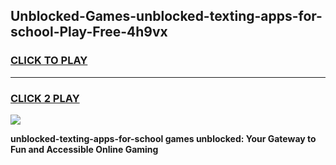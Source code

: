 
## Unblocked-Games-unblocked-texting-apps-for-school-Play-Free-4h9vx
<h3>
<a href="https://premium76.site?title=unblocked-texting-apps-for-school&ref=23A">CLICK TO PLAY</a></h3>
<hr>

<h3>
<a href="https://premium76.site?title=unblocked-texting-apps-for-school&ref=23A">CLICK 2 PLAY</a>
  
</h3>

<a href="https://premium76.site?title=unblocked-texting-apps-for-school&ref=23A"><img src="https://clearcache.store/games.png"></a>


**unblocked-texting-apps-for-school games unblocked: Your Gateway to Fun and Accessible Online Gaming**
